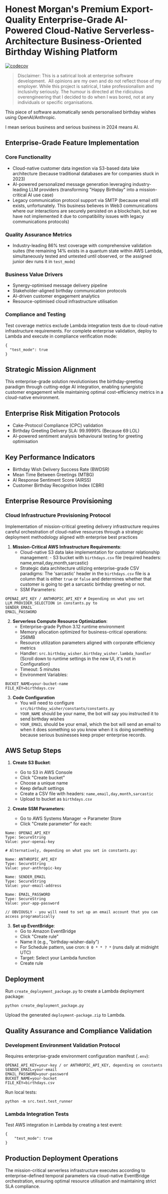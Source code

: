 # Honest Morgan's Premium Export-Quality Enterprise-Grade AI-Powered Cloud-Native Serverless-Architecture Business-Oriented Birthday Wishing Platform

[![codecov](https://codecov.io/github/Shredmetal/Enterprise-grade-birthday-wisher-bot-AWS-lambda/graph/badge.svg?token=U7HDVH41PA)](https://codecov.io/github/Shredmetal/Enterprise-grade-birthday-wisher-bot-AWS-lambda)

> Disclaimer: This is a satirical look at enterprise software development. 
All opinions are my own and do not reflect those of my employer.
While this project is satirical, I take professionalism and inclusivity seriously. The humour is directed at the ridiculous overengineering that I decided to do when I was bored, not at any individuals or specific organisations.

This piece of software automatically sends personalised birthday wishes using OpenAI/Anthropic. 

I mean serious business and serious business in 2024 means AI. 

## Enterprise-Grade Feature Implementation

### Core Functionality
- Cloud-native customer data ingestion via S3-based data lake architecture 
  (because traditional databases are for companies stuck in 2023)
- AI-powered personalized message generation leveraging industry-leading LLM providers 
  (transforming "Happy Birthday" into a mission-critical AI use case)
- Legacy communication protocol support via SMTP 
  (because email still exists, unfortunately. This business believes in Web3 communications where our interactions are securely persisted on a blockchain, but we have not implemented it due to compatibility issues with legacy communications protocols)

### Quality Assurance Metrics
- Industry-leading 86% test coverage with comprehensive validation suites
  (the remaining 14% exists in a quantum state within AWS Lambda, 
   simultaneously tested and untested until observed, or the assigned junior dev runs it in `test_mode`)

### Business Value Drivers
- Synergy-optimised message delivery pipeline
- Stakeholder-aligned birthday communication protocols
- AI-driven customer engagement analytics
- Resource-optimised cloud infrastructure utilisation

### Compliance and Testing
Test coverage metrics exclude Lambda integration tests due to cloud-native infrastructure requirements. For complete enterprise 
validation, deploy to Lambda and execute in compliance verification mode:

```
{
  "test_mode": true
}
```

## Strategic Mission Alignment

This enterprise-grade solution revolutionises the 
birthday-greeting paradigm through cutting-edge AI integration, 
enabling synergistic customer engagement while maintaining 
optimal cost-efficiency metrics in a cloud-native environment.

## Enterprise Risk Mitigation Protocols

- Cake-Protocol Compliance (CPC) validation
- Birthday Greeting Delivery SLA: 99.9999% (Because 69 LOL)
- AI-powered sentiment analysis behavioural testing for greeting optimisation

## Key Performance Indicators

- Birthday Wish Delivery Success Rate (BWDSR)
- Mean Time Between Greetings (MTBG)
- AI Response Sentiment Score (AIRSS)
- Customer Birthday Recognition Index (CBRI)

## Enterprise Resource Provisioning

### Cloud Infrastructure Provisioning Protocol

Implementation of mission-critical greeting delivery infrastructure 
requires careful orchestration of cloud-native resources through 
a strategic deployment methodology aligned with enterprise 
best practices

1. **Mission-Critical AWS Infrastructure Requirements**:
   - Cloud-native S3 data lake implementation for customer relationship management: - S3 bucket with `birthdays.csv` file (required headers: name,email,day,month,sarcastic)
   - Strategic data architecture utilizing enterprise-grade CSV paradigms: The 'sarcastic' header in the `birthdays.csv` file is a column that is either `true` or `false` and determines whether that customer is going to get a sarcastic birthday greeting or not.
   - SSM Parameters:

```
OPENAI_API_KEY / ANTHROPIC_API_KEY # Depending on what you set LLM_PROVIDER_SELECTION in constants.py to
SENDER_EMAIL
EMAIL_PASSWORD
```

2. **Serverless Compute Resource Optimization**:
   - Enterprise-grade Python 3.12 runtime environment
   - Memory allocation optimized for business-critical operations: 256MB
   - Resource utilization parameters aligned with corporate efficiency metrics
   - Handler: `src.birthday_wisher.birthday_wisher.lambda_handler` (Scroll down to runtime settings in the new UI, it's not in Configuration)
   - Timeout: 5 minutes
   - Environment Variables:

```
BUCKET_NAME=your-bucket-name
FILE_KEY=birthdays.csv
```

3. **Code Configuration**
   - You will need to configure `src/birthday_wisher/constants/constants.py`
   - `YOUR_NAME` should be your name, the bot will say you instructed it to send birthday wishes
   - `YOUR_EMAIL` should be your email, which the bot will send an email to when it does something so you know when it is doing something because serious businesses keep proper enterprise records.


## AWS Setup Steps

1. **Create S3 Bucket**:
   - Go to S3 in AWS Console
   - Click "Create bucket"
   - Choose a unique name
   - Keep default settings
   - Create a CSV file with headers: `name,email,day,month,sarcastic`
   - Upload to bucket as `birthdays.csv`

2. **Create SSM Parameters**:
   - Go to AWS Systems Manager → Parameter Store
   - Click "Create parameter" for each:

```
Name: OPENAI_API_KEY 
Type: SecureString 
Value: your-openai-key

# Alternatively, depending on what you set in constants.py:

Name: ANTHROPIC_API_KEY 
Type: SecureString 
Value: your-anthropic-key

Name: SENDER_EMAIL 
Type: SecureString 
Value: your-email-address

Name: EMAIL_PASSWORD 
Type: SecureString 
Value: your-app-password

// OBVIOUSLY - you will need to set up an email account that you can access programatically
```

3. **Set up EventBridge**:
   - Go to Amazon EventBridge
   - Click "Create rule"
   - Name it (e.g., "birthday-wisher-daily")
   - For Schedule pattern, use cron: `0 0 * * ? *` (runs daily at midnight UTC)
   - Target: Select your Lambda function
   - Create rule

## Deployment

Run `create_deployment_package.py` to create a Lambda deployment package:


```
python create_deployment_package.py
```

Upload the generated `deployment-package.zip` to Lambda.

## Quality Assurance and Compliance Validation

### Development Environment Validation Protocol

Requires enterprise-grade environment configuration manifest (`.env`):

```
OPENAI_API_KEY=your-key / or ANTHROPIC_API_KEY, depending on constants
SENDER_EMAIL=your-email
EMAIL_PASSWORD=your-password
BUCKET_NAME=your-bucket
FILE_KEY=birthdays.csv
```

Run local tests:

```
python -m src.test.test_runner
```


### Lambda Integration Tests

Test AWS integration in Lambda by creating a test event:

```
{
    "test_mode": true
}
```


## Production Deployment Operations

The mission-critical serverless infrastructure executes according to 
enterprise-defined temporal parameters via cloud-native EventBridge 
orchestration, ensuring optimal resource utilisation and maintaining 
strict SLA compliance.
